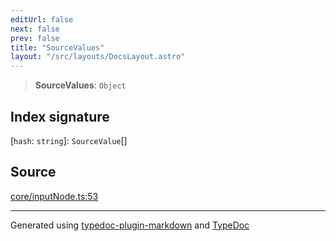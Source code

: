 ```yaml
---
editUrl: false
next: false
prev: false
title: "SourceValues"
layout: "/src/layouts/DocsLayout.astro"
---
```


> **SourceValues**: `Object`

## Index signature

 \[`hash`: `string`\]: `SourceValue`[]

## Source

[core/inputNode.ts:53](https://github.com/edwinlzs/chainflow/blob/902c18e/src/core/inputNode.ts#L53)

***

Generated using [typedoc-plugin-markdown](https://www.npmjs.com/package/typedoc-plugin-markdown) and [TypeDoc](https://typedoc.org/)

